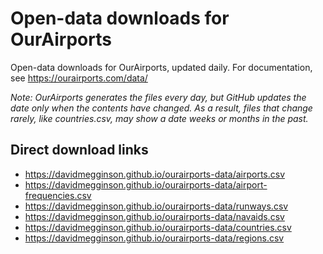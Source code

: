 Open-data downloads for OurAirports
===================================

Open-data downloads for OurAirports, updated daily. For documentation, see
https://ourairports.com/data/

*Note: OurAirports generates the files every day, but GitHub updates the date only when the contents have changed. As a result, files that change rarely, like countries.csv, may show a date weeks or months in the past.*

## Direct download links

* https://davidmegginson.github.io/ourairports-data/airports.csv
* https://davidmegginson.github.io/ourairports-data/airport-frequencies.csv
* https://davidmegginson.github.io/ourairports-data/runways.csv
* https://davidmegginson.github.io/ourairports-data/navaids.csv
* https://davidmegginson.github.io/ourairports-data/countries.csv
* https://davidmegginson.github.io/ourairports-data/regions.csv
